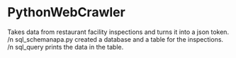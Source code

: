 # PythonWebCrawler
Takes data from restaurant facility inspections and turns it into a json token. /n
sql_schemanapa.py created a database and a table for the inspections. /n
sql_query prints the data in the table.  

